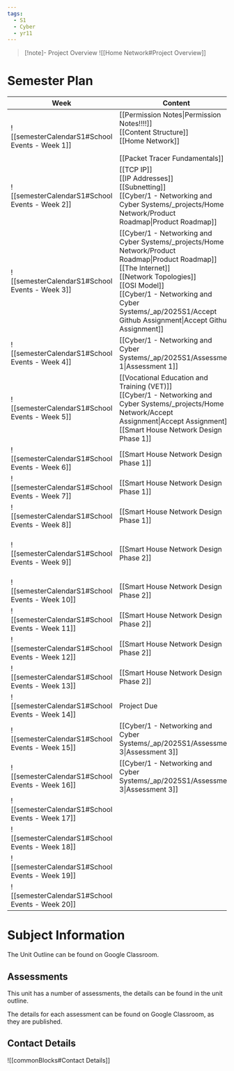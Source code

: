 ```yaml
---
tags:
  - S1
  - Cyber
  - yr11
---
```

> [!note]- Project Overview
> ![[Home Network#Project Overview]]


# Semester Plan


| Week                                            | Content                                                                                                                                                                                                                                      | Submissions                                                                                       |
| ----------------------------------------------- | -------------------------------------------------------------------------------------------------------------------------------------------------------------------------------------------------------------------------------------------- | ------------------------------------------------------------------------------------------------- |
| ![[semesterCalendarS1#School Events - Week 1]]  | [[Permission Notes\|Permission Notes!!!!]]<br>[[Content Structure]]<br>[[Home Network]]<br><br>[[Packet Tracer Fundamentals]]                                                                                                                |                                                                                                   |
| ![[semesterCalendarS1#School Events - Week 2]]  | [[TCP IP]]<br>[[IP Addresses]]<br>[[Subnetting]]<br>[[Cyber/1 - Networking and Cyber Systems/_projects/Home Network/Product Roadmap\|Product Roadmap]]                                                                                                                        |                                                                                                   |
| ![[semesterCalendarS1#School Events - Week 3]]  | [[Cyber/1 - Networking and Cyber Systems/_projects/Home Network/Product Roadmap\|Product Roadmap]]<br>[[The Internet]]<br>[[Network Topologies]]<br>[[OSI Model]]<br>[[Cyber/1 - Networking and Cyber Systems/_ap/2025S1/Accept Github Assignment\|Accept Github Assignment]] |                                                                                                   |
| ![[semesterCalendarS1#School Events - Week 4]]  | [[Cyber/1 - Networking and Cyber Systems/_ap/2025S1/Assessment 1\|Assessment 1]]                                                                                                                                                             | [[Cyber/1 - Networking and Cyber Systems/_ap/2025S1/Assessment 1\|Assessment 1 Due]]              |
| ![[semesterCalendarS1#School Events - Week 5]]  | [[Vocational Education and Training (VET)]]<br>[[Cyber/1 - Networking and Cyber Systems/_projects/Home Network/Accept Assignment\|Accept Assignment]]<br>[[Smart House Network Design Phase 1]]                                                                               | ICTICT214 - Google classroom                                                                      |
| ![[semesterCalendarS1#School Events - Week 6]]  | [[Smart House Network Design Phase 1]]                                                                                                                                                                                                       |                                                                                                   |
| ![[semesterCalendarS1#School Events - Week 7]]  | [[Smart House Network Design Phase 1]]                                                                                                                                                                                                       |                                                                                                   |
| ![[semesterCalendarS1#School Events - Week 8]]  | [[Smart House Network Design Phase 1]]                                                                                                                                                                                                       | Assessment 2 Practice - Wednesday Double                                                          |
| ![[semesterCalendarS1#School Events - Week 9]]  | [[Smart House Network Design Phase 2]]                                                                                                                                                                                                       | [[Cyber/1 - Networking and Cyber Systems/_ap/2025S1/Assessment 2\|Assessment 2 Wednesday Double]] |
| ![[semesterCalendarS1#School Events - Week 10]] | [[Smart House Network Design Phase 2]]                                                                                                                                                                                                       |                                                                                                   |
| ![[semesterCalendarS1#School Events - Week 11]] | [[Smart House Network Design Phase 2]]                                                                                                                                                                                                       |                                                                                                   |
| ![[semesterCalendarS1#School Events - Week 12]] | [[Smart House Network Design Phase 2]]                                                                                                                                                                                                       |                                                                                                   |
| ![[semesterCalendarS1#School Events - Week 13]] | [[Smart House Network Design Phase 2]]                                                                                                                                                                                                       |                                                                                                   |
| ![[semesterCalendarS1#School Events - Week 14]] | Project Due                                                                                                                                                                                                                                  |                                                                                                   |
| ![[semesterCalendarS1#School Events - Week 15]] | [[Cyber/1 - Networking and Cyber Systems/_ap/2025S1/Assessment 3\|Assessment 3]]                                                                                                                                                             |                                                                                                   |
| ![[semesterCalendarS1#School Events - Week 16]] | [[Cyber/1 - Networking and Cyber Systems/_ap/2025S1/Assessment 3\|Assessment 3]]                                                                                                                                                             | **Friday** [[Cyber/1 - Networking and Cyber Systems/_ap/2025S1/Assessment 3\|Assessment 3 Due]]   |
| ![[semesterCalendarS1#School Events - Week 17]] |                                                                                                                                                                                                                                              |                                                                                                   |
| ![[semesterCalendarS1#School Events - Week 18]] |                                                                                                                                                                                                                                              |                                                                                                   |
| ![[semesterCalendarS1#School Events - Week 19]] |                                                                                                                                                                                                                                              |                                                                                                   |
| ![[semesterCalendarS1#School Events - Week 20]] |                                                                                                                                                                                                                                              |                                                                                                   |

# Subject Information

The Unit Outline can be found on Google Classroom.

## Assessments

This unit has a number of assessments, the details can be found in the unit outline.

The details for each assessment can be found on Google Classroom, as they are published.

## Contact Details

![[commonBlocks#Contact Details]]
